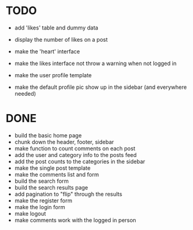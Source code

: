 TODO
====
* add 'likes' table and dummy data
* display the number of likes on a post
* make the 'heart' interface

* make the likes interface not throw a warning when not logged in

* make the user profile template
* make the default profile pic show up in the sidebar (and everywhere needed)


DONE
====
* build the basic home page
* chunk down the header, footer, sidebar
* make function to count comments on each post
* add the user and category info to the posts feed 
* add the post counts to the categories in the sidebar
* make the single post template
* make the comments list and form
* build the search form
* build the search results page
* add pagination to "flip" through the results
* make the register form
* make the login form
* make logout
* make comments work with the logged in person